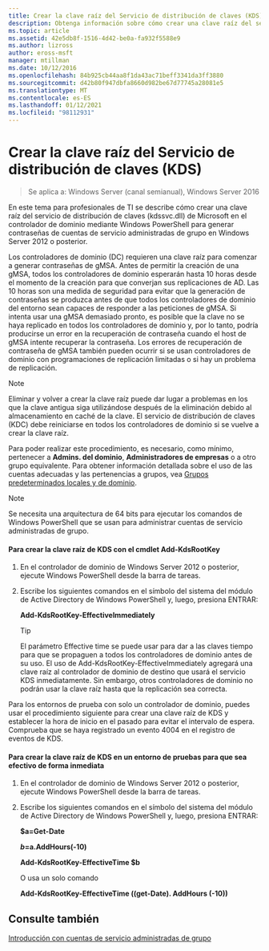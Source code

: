 ```yaml
---
title: Crear la clave raíz del Servicio de distribución de claves (KDS)
description: Obtenga información sobre cómo crear una clave raíz del servicio de distribución de claves (kdssvc.dll) de Microsoft en el controlador de dominio mediante Windows PowerShell para generar contraseñas de cuentas de servicio administradas de grupo en Windows Server 2012 o posterior.
ms.topic: article
ms.assetid: 42e5db8f-1516-4d42-be0a-fa932f5588e9
ms.author: lizross
author: eross-msft
manager: mtillman
ms.date: 10/12/2016
ms.openlocfilehash: 84b925cb44aa8f1da43ac71beff3341da3ff3880
ms.sourcegitcommit: d42b80f947dbfa8660d982be67d77745a28081e5
ms.translationtype: MT
ms.contentlocale: es-ES
ms.lasthandoff: 01/12/2021
ms.locfileid: "98112931"
---
```

# <a name="create-the-key-distribution-services-kds-root-key"></a>Crear la clave raíz del Servicio de distribución de claves (KDS)

>Se aplica a: Windows Server (canal semianual), Windows Server 2016

En este tema para profesionales de TI se describe cómo crear una clave raíz del servicio de distribución de claves (kdssvc.dll) de Microsoft en el controlador de dominio mediante Windows PowerShell para generar contraseñas de cuentas de servicio administradas de grupo en Windows Server 2012 o posterior.

Los controladores de dominio (DC) requieren una clave raíz para comenzar a generar contraseñas de gMSA. Antes de permitir la creación de una gMSA, todos los controladores de dominio esperarán hasta 10 horas desde el momento de la creación para que converjan sus replicaciones de AD. Las 10 horas son una medida de seguridad para evitar que la generación de contraseñas se produzca antes de que todos los controladores de dominio del entorno sean capaces de responder a las peticiones de gMSA.  Si intenta usar una gMSA demasiado pronto, es posible que la clave no se haya replicado en todos los controladores de dominio y, por lo tanto, podría producirse un error en la recuperación de contraseña cuando el host de gMSA intente recuperar la contraseña. Los errores de recuperación de contraseña de gMSA también pueden ocurrir si se usan controladores de dominio con programaciones de replicación limitadas o si hay un problema de replicación.

> [!NOTE]
> Eliminar y volver a crear la clave raíz puede dar lugar a problemas en los que la clave antigua siga utilizándose después de la eliminación debido al almacenamiento en caché de la clave. El servicio de distribución de claves (KDC) debe reiniciarse en todos los controladores de dominio si se vuelve a crear la clave raíz.

Para poder realizar este procedimiento, es necesario, como mínimo, pertenecer a **Admins. del dominio**, **Administradores de empresas** o a otro grupo equivalente. Para obtener información detallada sobre el uso de las cuentas adecuadas y las pertenencias a grupos, vea [Grupos predeterminados locales y de dominio](/previous-versions/orphan-topics/ws.10/dd728026(v=ws.10)).

> [!NOTE]
> Se necesita una arquitectura de 64 bits para ejecutar los comandos de Windows PowerShell que se usan para administrar cuentas de servicio administradas de grupo.

#### <a name="to-create-the-kds-root-key-using-the-add-kdsrootkey-cmdlet"></a>Para crear la clave raíz de KDS con el cmdlet Add-KdsRootKey

1.  En el controlador de dominio de Windows Server 2012 o posterior, ejecute Windows PowerShell desde la barra de tareas.

2.  Escribe los siguientes comandos en el símbolo del sistema del módulo de Active Directory de Windows PowerShell y, luego, presiona ENTRAR:

    **Add-KdsRootKey-EffectiveImmediately**

    > [!TIP]
    > El parámetro Effective time se puede usar para dar a las claves tiempo para que se propaguen a todos los controladores de dominio antes de su uso. El uso de Add-KdsRootKey-EffectiveImmediately agregará una clave raíz al controlador de dominio de destino que usará el servicio KDS inmediatamente. Sin embargo, otros controladores de dominio no podrán usar la clave raíz hasta que la replicación sea correcta.

Para los entornos de prueba con solo un controlador de dominio, puedes usar el procedimiento siguiente para crear una clave raíz de KDS y establecer la hora de inicio en el pasado para evitar el intervalo de espera. Comprueba que se haya registrado un evento 4004 en el registro de eventos de KDS.

#### <a name="to-create-the-kds-root-key-in-a-test-environment-for-immediate-effectiveness"></a>Para crear la clave raíz de KDS en un entorno de pruebas para que sea efectivo de forma inmediata

1.  En el controlador de dominio de Windows Server 2012 o posterior, ejecute Windows PowerShell desde la barra de tareas.

2.  Escribe los siguientes comandos en el símbolo del sistema del módulo de Active Directory de Windows PowerShell y, luego, presiona ENTRAR:

    **$a=Get-Date**

    **$b=$a.AddHours(-10)**

    **Add-KdsRootKey-EffectiveTime $b**

    O usa un solo comando

    **Add-KdsRootKey-EffectiveTime ((get-Date). AddHours (-10))**

## <a name="see-also"></a>Consulte también
[Introducción con cuentas de servicio administradas de grupo](getting-started-with-group-managed-service-accounts.md)